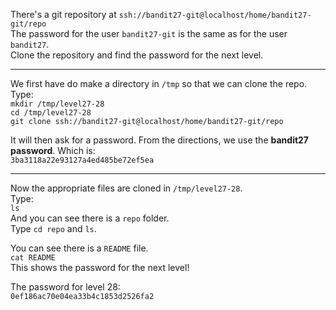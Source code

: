 There's a git repository at `ssh://bandit27-git@localhost/home/bandit27-git/repo`\
The password for the user `bandit27-git` is the same as for the user `bandit27`.\
Clone the repository and find the password for the next level.

- - -

We first have do make a directory in `/tmp` so that we can clone the repo.\
Type:\
`mkdir /tmp/level27-28`\
`cd /tmp/level27-28`\
`git clone ssh://bandit27-git@localhost/home/bandit27-git/repo`

It will then ask for a password.  From the directions, we use the **bandit27 password**. Which is:\
`3ba3118a22e93127a4ed485be72ef5ea`

- - -

Now the appropriate files are cloned in `/tmp/level27-28`.\
Type:\
`ls`\
And you can see there is a `repo` folder.\
Type `cd repo` and `ls`.

You can see there is a `README` file.\
`cat README`\
This shows the password for the next level!


The password for level 28:\
`0ef186ac70e04ea33b4c1853d2526fa2` 
